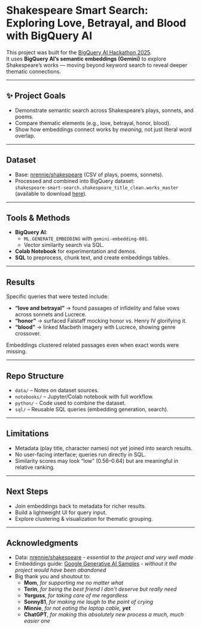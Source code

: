 # Shakespeare Smart Search: Exploring Love, Betrayal, and Blood with BigQuery AI

This project was built for the [BigQuery AI Hackathon 2025](https://kaggle.com/competitions/bigquery-ai-hackathon).  
It uses **BigQuery AI’s semantic embeddings (Gemini)** to explore Shakespeare’s works — moving beyond keyword search to reveal deeper thematic connections.

---

## ✨ Project Goals
- Demonstrate semantic search across Shakespeare’s plays, sonnets, and poems.
- Compare thematic elements (e.g., love, betrayal, honor, blood).
- Show how embeddings connect works by *meaning*, not just literal word overlap.

---

## Dataset
- Base: [nrennie/shakespeare](https://github.com/nrennie/shakespeare) (CSV of plays, poems, sonnets).  
- Processed and combined into BigQuery dataset:  
  `shakespeare-smart-search.shakespeare_title_clean.works_master` (available to download [here](https://github.com/ladasmereca/shakespeare-smart-search/tree/main/data)).

---

## Tools & Methods
- **BigQuery AI**:
  - `ML.GENERATE_EMBEDDING` with `gemini-embedding-001`.
  - Vector similarity search via SQL.
- **Colab Notebook** for experimentation and demos.
- **SQL** to preprocess, chunk text, and create embeddings tables.

---

## Results
Specific queries that were tested include:
- **“love and betrayal”** → found passages of infidelity and false vows across sonnets and Lucrece.
- **“honor”** → surfaced Falstaff mocking honor vs. Henry IV glorifying it.
- **“blood”** → linked Macbeth imagery with Lucrece, showing genre crossover.

Embeddings clustered related passages even when exact words were missing.

---

## Repo Structure
- `data/` – Notes on dataset sources.
- `notebooks/` – Jupyter/Colab notebook with full workflow.
- `python/` - Code used to combine the dataset.
- `sql/` – Reusable SQL queries (embedding generation, search).

---

## Limitations
- Metadata (play title, character names) not yet joined into search results.
- No user-facing interface; queries run directly in SQL.
- Similarity scores may look “low” (0.56–0.64) but are meaningful in relative ranking.

---

## Next Steps
- Join embeddings back to metadata for richer results.
- Build a lightweight UI for query input.
- Explore clustering & visualization for thematic grouping.

---

## Acknowledgments
- Data: [nrennie/shakespeare](https://github.com/nrennie/shakespeare) - _essential to the project and very well made_
- Embeddings guide: [Google Generative AI Samples](https://github.com/GoogleCloudPlatform/generative-ai) - _without it the project would have been abandoned_
- Big thank you and shoutout to:
  - **Mom**, _for supporting me no matter what_
  - **Terin**, _for being the best friend I don't deserve but really need_
  - **Yorguss**, _for taking care of me regardless_
  - **Sonny81**, _for making me laugh to the point of crying_
  - **Minnie**, _for not eating the laptop cable, __yet___
  - **ChatGPT**, _for making this absolutely new process a much, much easier one_
